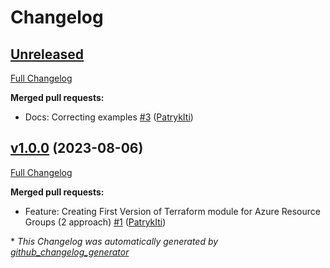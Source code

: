 # Changelog

## [Unreleased](https://github.com/PatrykIti/terraform-azurerm-resource-group-2/tree/HEAD)

[Full Changelog](https://github.com/PatrykIti/terraform-azurerm-resource-group-2/compare/v1.0.0...HEAD)

**Merged pull requests:**

- Docs: Correcting examples  [\#3](https://github.com/PatrykIti/terraform-azurerm-resource-group-2/pull/3) ([PatrykIti](https://github.com/PatrykIti))

## [v1.0.0](https://github.com/PatrykIti/terraform-azurerm-resource-group-2/tree/v1.0.0) (2023-08-06)

[Full Changelog](https://github.com/PatrykIti/terraform-azurerm-resource-group-2/compare/b486ad4f6be295e474d6feb4ac070a095a521b24...v1.0.0)

**Merged pull requests:**

- Feature: Creating First Version of Terraform module for Azure Resource Groups \(2 approach\) [\#1](https://github.com/PatrykIti/terraform-azurerm-resource-group-2/pull/1) ([PatrykIti](https://github.com/PatrykIti))



\* *This Changelog was automatically generated by [github_changelog_generator](https://github.com/github-changelog-generator/github-changelog-generator)*
